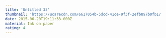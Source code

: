 ```yaml
---
title: 'Untitled 33'
thumbnail: 'https://ucarecdn.com/6617054b-5dcd-41ce-9f3f-2efb897b0fb1/'
date: 2015-06-20T19:11:33.000Z
material: Ink on paper
rating: 4
---
```

